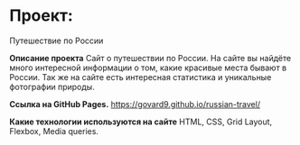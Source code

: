 # Проект: 
Путешествие по России

**Описание проекта**
Сайт о путешествии по России.
На сайте вы найдёте много интересной информации о том, какие красивые места бывают в России. Так же на сайте есть интересная статистика и уникальные фотографии природы.

**Ссылка на GitHub Pages.**
https://govard9.github.io/russian-travel/

**Какие технологии используются на сайте**
HTML, CSS, Grid Layout, Flexbox, Media queries.
